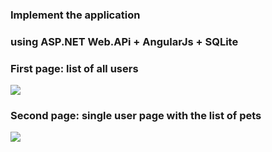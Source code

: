 ### Implement the application
### using ASP.NET Web.APi + AngularJs + SQLite

### First page: list of all users
![](https://lh3.googleusercontent.com/E5HnNIw121_Y8VR4qkPBoZMiO9mZF-4tuIoUil4JIHPd5ISPDo9a_0LR-FD-ZX1mMY-HYvwsQ4hn8FNuYoBpqLyOuMe-Ste0DJgFgKVo5mVRMJ-a68kdjviupNP2ZyPTl5a4exrl)
### Second page: single user page with the list of pets
![](https://lh3.googleusercontent.com/8lY83DGH3qH9mE8HX-Hkl4SxxPz4ELkl3WUHpXaqgam7EEQ-cYIJqkmDIeiIkDluEIk2J4hWE333u_hLPRZtCBEDW-9dtWqFdaUKcnCHbmOvY49e-rYm_c-jRJQIH9hK9yVzy9Sy)
